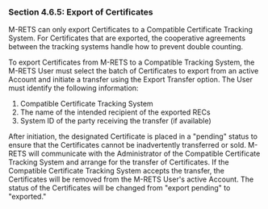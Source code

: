 ### Section 4.6.5: Export of Certificates

M-RETS can only export Certificates to a Compatible Certificate Tracking System. For Certificates that are exported, the cooperative agreements between the tracking systems handle how to prevent double counting.

To export Certificates from M-RETS to a Compatible Tracking System, the M-RETS User must select the batch of Certificates to export from an active Account and initiate a transfer using the Export Transfer option. The User must identify the following information:

1. Compatible Certificate Tracking System
2. The name of the intended recipient of the exported RECs
3. System ID of the party receiving the transfer (if available)

After initiation, the designated Certificate is placed in a &quot;pending&quot; status to ensure that the Certificates cannot be inadvertently transferred or sold. M-RETS will communicate with the Administrator of the Compatible Certificate Tracking System and arrange for the transfer of Certificates. If the Compatible Certificate Tracking System accepts the transfer, the Certificates will be removed from the M-RETS User&#39;s active Account. The status of the Certificates will be changed from &quot;export pending&quot; to &quot;exported.&quot;
